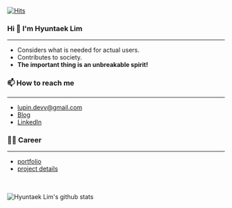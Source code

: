 [![Hits](https://hits.seeyoufarm.com/api/count/incr/badge.svg?url=https%3A%2F%2Fgithub.com%2FdevLupin&count_bg=%2379C83D&title_bg=%23555555&icon=&icon_color=%233FCFD3&title=hits&edge_flat=false)](https://hits.seeyoufarm.com)

### Hi  👋 I'm Hyuntaek Lim
<hr>

- Considers what is needed for actual users.
- Contributes to society.
- **The important thing is an unbreakable spirit!**

### 📫 How to reach me
<hr>

- lupin.devv@gmail.com
- [Blog](https://devlupin.github.io/)
- [LinkedIn](https://www.linkedin.com/in/hyuntaek-lim-0a460b20b/)

### 👩‍💻 Career
<hr>

- [portfolio](https://drive.google.com/file/d/1IgACclhT3N3pkKdWmzXcfi0lr7cHf80r/view?usp=sharing)
- [project details](https://drive.google.com/file/d/1KBuuNRrdaNXpyi-xePlHKfX5XN8PFey0/view?usp=sharing)


<br/><br/>
![Hyuntaek Lim's github stats](https://github-readme-stats.vercel.app/api?username=devLupin&show_icons=true&theme=tokyonight)
